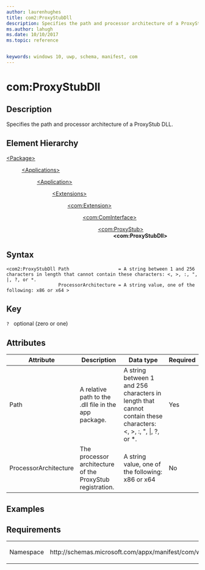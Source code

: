```yaml
---
author: laurenhughes
title: com2:ProxyStubDll
description: Specifies the path and processor architecture of a ProxyStub DLL.
ms.author: lahugh
ms.date: 10/10/2017
ms.topic: reference


keywords: windows 10, uwp, schema, manifest, com
---
```



# com:ProxyStubDll

## Description
Specifies the path and processor architecture of a ProxyStub DLL.

## Element Hierarchy
<dl>
<dt><a href="element-package.md">&lt;Package&gt;</a></dt>
<dd>
<dl>
<dt><a href="element-applications.md">&lt;Applications&gt;</a></dt>
<dd>
<dl>
<dt><a href="element-application.md">&lt;Application&gt;</a></dt>
<dd>
<dl>
<dt><a href="element-1-extensions.md">&lt;Extensions&gt;</a></dt>
<dd>
<dl>
<dt><a href="element-com-extension.md">&lt;com:Extension&gt;</a></dt>
<dd>
<dl>
<dt><a href="element-com-cominterface.md">&lt;com:ComInterface&gt;</a></dt>
<dd>
<dl>
<dt><a href="element-com-proxystub.md">&lt;com:ProxyStub&gt;</a></dt>
<dd><b>&lt;com:ProxyStubDll&gt;</b></dd>
</dl>
</dd>
</dl>
</dd>
</dl>
</dd>
</dl>
</dd>
</dl>
</dd>
</dl>
</dd>
</dl>


## Syntax
```syntax
<com2:ProxyStubDll Path                  = A string between 1 and 256 characters in length that cannot contain these characters: <, >, :, ", |, ?, or *.
                   ProcessorArchitecture = A string value, one of the following: x86 or x64 >
```

## Key
`?`    optional (zero or one)  

## Attributes

| Attribute | Description | Data type | Required |
|-----------|-------------|-----------|----------|
| Path | A relative path to the .dll file in the app package. | A string between 1 and 256 characters in length that cannot contain these characters: &lt;, &gt;, :, ", &#124;, ?, or *. | Yes |
| ProcessorArchitecture | The processor architecture of the ProxyStub registration. | A string value, one of the following: x86 or x64 | No |

## Examples

## Requirements
<table>
<colgroup>
<col width="50%" />
<col width="50%" />
</colgroup>
<tbody>
<tr class="odd">
<td><p>Namespace</p></td>
<td><p>http://schemas.microsoft.com/appx/manifest/com/windows10/2</p></td>
</tr>
</tbody>
</table>